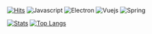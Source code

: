 [![Hits](https://hits.seeyoufarm.com/api/count/incr/badge.svg?url=https%3A%2F%2Fgithub.com%2FOhmry&count_bg=%2379C83D&title_bg=%23555555&icon=&icon_color=%23E7E7E7&title=visit&edge_flat=true)](https://hits.seeyoufarm.com) ![Javascript](https://img.shields.io/badge/Javascript-F7DF1E?style=flat-square&logo=Javascript&logoColor=black) ![Electron](https://img.shields.io/badge/Electron-47848F?style=flat-square&logo=Electron&logoColor=white) ![Vuejs](https://img.shields.io/badge/Vue.js-4FC08D?style=flat-square&logo=Vue.js&logoColor=white) ![Spring](https://img.shields.io/badge/Spring-6DB33F?style=flat-square&logo=Spring&logoColor=white)

[![Stats](https://github-readme-stats.vercel.app/api?username=Ohmry&show_icons=true&theme=vue&hide_border=true)](https://github.com/Ohmry) [![Top Langs](https://github-readme-stats.vercel.app/api/top-langs/?username=Ohmry&layout=compact&theme=vue&hide_border=true)](https://github.com/anuraghazra/github-readme-stats)
